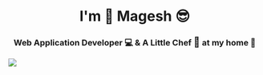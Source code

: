 <h1 align="center">I'm 👑 Magesh 😎</h1>
<h3 align="center">Web Application Developer 💻 & A Little Chef <span style='font-size:20px;'>&#127859;</span> at my home 🤫</h3>

<p align="left"> <img src="https://komarev.com/ghpvc/?username=mageshkumar1598&color=brightgreen&style=plastic&label=PROFILE+VIEWS" /> </p>

<!--
**mageshkumar1598/mageshkumar1598** is a ✨ _special_ ✨ repository because its `README.md` (this file) appears on your GitHub profile.

Here are some ideas to get you started:

- 🔭 I’m currently working on ...
- 🌱 I’m currently learning ...
- 👯 I’m looking to collaborate on ...
- 🤔 I’m looking for help with ...
- 💬 Ask me about ...
- 📫 How to reach me: ...
- 😄 Pronouns: ...
- ⚡ Fun fact: ...
-->
